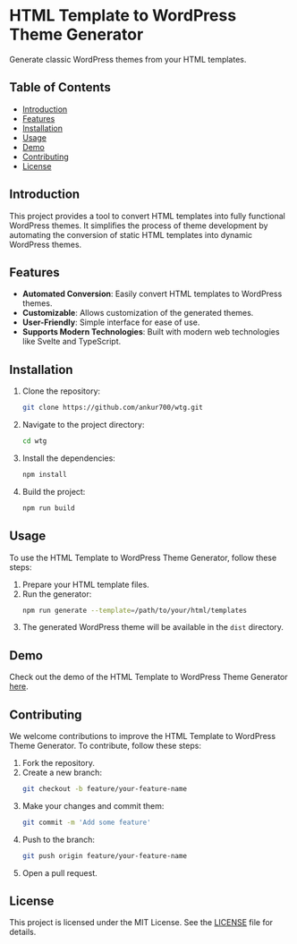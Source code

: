 # HTML Template to WordPress Theme Generator

Generate classic WordPress themes from your HTML templates.

## Table of Contents
- [Introduction](#introduction)
- [Features](#features)
- [Installation](#installation)
- [Usage](#usage)
- [Demo](#demo)
- [Contributing](#contributing)
- [License](#license)

## Introduction

This project provides a tool to convert HTML templates into fully functional WordPress themes. It simplifies the process of theme development by automating the conversion of static HTML templates into dynamic WordPress themes.

## Features

- **Automated Conversion**: Easily convert HTML templates to WordPress themes.
- **Customizable**: Allows customization of the generated themes.
- **User-Friendly**: Simple interface for ease of use.
- **Supports Modern Technologies**: Built with modern web technologies like Svelte and TypeScript.

## Installation

1. Clone the repository:
   ```sh
   git clone https://github.com/ankur700/wtg.git
   ```
2. Navigate to the project directory:
   ```sh
   cd wtg
   ```
3. Install the dependencies:
   ```sh
   npm install
   ```
4. Build the project:
   ```sh
   npm run build
   ```

## Usage

To use the HTML Template to WordPress Theme Generator, follow these steps:

1. Prepare your HTML template files.
2. Run the generator:
   ```sh
   npm run generate --template=/path/to/your/html/templates
   ```
3. The generated WordPress theme will be available in the `dist` directory.

## Demo

Check out the demo of the HTML Template to WordPress Theme Generator [here](https://ankur700.github.io/wtg/).

## Contributing

We welcome contributions to improve the HTML Template to WordPress Theme Generator. To contribute, follow these steps:

1. Fork the repository.
2. Create a new branch:
   ```sh
   git checkout -b feature/your-feature-name
   ```
3. Make your changes and commit them:
   ```sh
   git commit -m 'Add some feature'
   ```
4. Push to the branch:
   ```sh
   git push origin feature/your-feature-name
   ```
5. Open a pull request.

## License

This project is licensed under the MIT License. See the [LICENSE](LICENSE) file for details.
